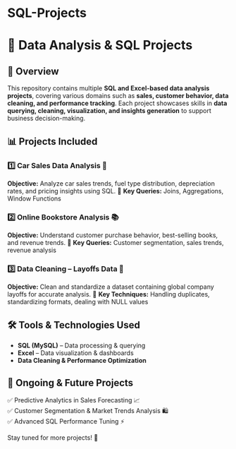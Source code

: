 # SQL-Projects
# 📂 Data Analysis & SQL Projects

## 📌 Overview
This repository contains multiple **SQL and Excel-based data analysis projects**, covering various domains such as **sales, customer behavior, data cleaning, and performance tracking**. Each project showcases skills in **data querying, cleaning, visualization, and insights generation** to support business decision-making.

## 📊 Projects Included

### 1️⃣ Car Sales Data Analysis 🚗
**Objective:** Analyze car sales trends, fuel type distribution, depreciation rates, and pricing insights using SQL.
🔹 **Key Queries:** Joins, Aggregations, Window Functions

### 2️⃣ Online Bookstore Analysis 📚
**Objective:** Understand customer purchase behavior, best-selling books, and revenue trends.
🔹 **Key Queries:** Customer segmentation, sales trends, revenue analysis

### 3️⃣ Data Cleaning – Layoffs Data 🧹
**Objective:** Clean and standardize a dataset containing global company layoffs for accurate analysis.
🔹 **Key Techniques:** Handling duplicates, standardizing formats, dealing with NULL values

## 🛠️ Tools & Technologies Used
- **SQL (MySQL)** – Data processing & querying
- **Excel** – Data visualization & dashboards
- **Data Cleaning & Performance Optimization**

## 🔄 Ongoing & Future Projects
✅ Predictive Analytics in Sales Forecasting 📈  
✅ Customer Segmentation & Market Trends Analysis 🛍️  
✅ Advanced SQL Performance Tuning ⚡  

Stay tuned for more projects! 🚀
